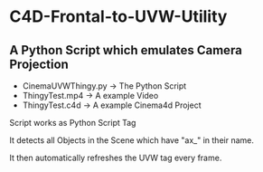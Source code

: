 # C4D-Frontal-to-UVW-Utility
## A Python Script which emulates Camera Projection

- CinemaUVWThingy.py -> The Python Script
- ThingyTest.mp4 -> A example Video
- ThingyTest.c4d -> A example Cinema4d Project


Script works as Python Script Tag

It detects all Objects in the Scene which have "ax_" in their name.

It then automatically refreshes the UVW tag every frame.

